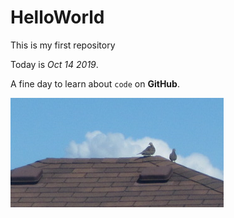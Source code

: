# HelloWorld
This is my first repository

Today is *Oct 14 2019*. 

A fine day to learn about `code` on **GitHub**. 

![](IMG_4441_cropped.png) 
